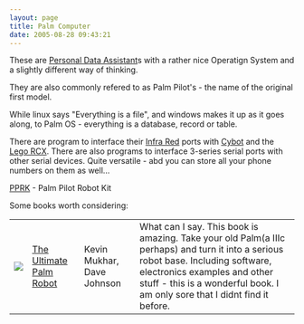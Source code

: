 ```yaml
---
layout: page
title: Palm Computer
date: 2005-08-28 09:43:21
---
```

<p>These are <a class="wiki" href="/wiki/personal_data_assistant.html" title="Personal Data Assistant">Personal Data Assistant</a>s with a rather nice Operatign System and a slightly different way of thinking.
</p>
<p>They are also commonly refered to as Palm Pilot's - the name of the original first model.
</p>
<p>While linux says "Everything is a file", and windows makes it up as it goes along, to Palm OS - everything is a database, record or table.
</p>
<p>There are program to interface their <a class="wiki" href="/wiki/infra_red.html" title="A type of EM radiation commonly used for digital communications">Infra Red</a> ports with <a class="wiki" href="/wiki/cybot.html" title="Cybot">Cybot</a> and the <a class="wiki" href="/wiki/lego_rcx.html" title="The Lego RCX">Lego RCX</a>. There are also programs to interface 3-series serial ports with other serial devices. Quite versatile - abd you can store all your phone numbers on them as well...
</p>
<p><a class="wiki" href="/wiki/pprk.html" title="Palm Pilot Robot Kit">PPRK</a> - Palm Pilot Robot Kit
</p>
<p>Some books worth considering:
</p>
<table class="normal" id="fancytable_1"> <tr> <td class="odd"> <a class="internal" href="http://www.amazon.co.uk/exec/obidos/ASIN/0072228806/orionrobots-21" target="_blank"> <img class="img-responsive" src="image62"/> </a> </td> <td class="odd"><a  href="http://www.amazon.co.uk/exec/obidos/ASIN/0072228806/orionrobots-21" rel="external" target="_blank">The Ultimate Palm Robot</a></td> <td class="odd">Kevin Mukhar, Dave Johnson</td> <td class="odd">What can I say. This book is amazing. Take your old Palm(a IIIc perhaps) and turn it into a serious robot base.  Including software, electronics examples and other stuff - this is a wonderful book. I am only sore that I didnt find it before.</td> </tr> </table>

